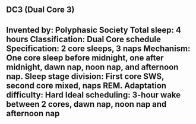 DC3 (Dual Core 3)
-----------------------------------------------
**Invented by**: Polyphasic Society
**Total sleep**: 4 hours
**Classification**: Dual Core schedule
**Specification**: 2 core sleeps, 3 naps
**Mechanism**: One core sleep before midnight, one after midnight, dawn nap, noon nap, and afternoon nap. Sleep stage division: First core SWS, second core mixed, naps REM.
**Adaptation difficulty**: Hard
**Ideal scheduling**: 3-hour wake between 2 cores, dawn nap, noon nap and afternoon nap
-----------------------------------------------
